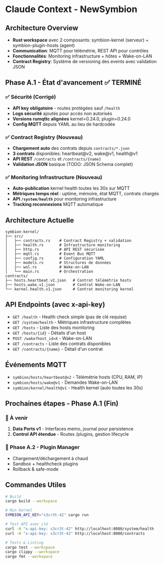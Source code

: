 # Claude Context - NewSymbion

## Architecture Overview
- **Rust workspace** avec 2 composants: symbion-kernel (serveur) + symbion-plugin-hosts (agent)
- **Communication**: MQTT pour télémétrie, REST API pour contrôles
- **Fonctionnalités**: Monitoring infrastructure + hôtes + Wake-on-LAN
- **Contract Registry**: Système de versioning des events avec validation JSON

## Phase A.1 - État d'avancement ✅ TERMINÉ

### ✅ Sécurité (Corrigé)
- **API key obligatoire** - routes protégées sauf `/health` 
- **Logs sécurité** ajoutés pour accès non autorisés
- **Versions rumqttc alignées** kernel=0.24.0, plugin=0.24.0
- **Config MQTT** depuis YAML au lieu de hardcodée

### ✅ Contract Registry (Nouveau)
- **Chargement auto** des contrats depuis `contracts/*.json`
- **3 contrats** disponibles: heartbeat@v2, wake@v1, health@v1
- **API REST** `/contracts` et `/contracts/{name}` 
- **Validation JSON** basique (TODO: JSON Schema complet)

### ✅ Monitoring Infrastructure (Nouveau)
- **Auto-publication** kernel health toutes les 30s sur MQTT
- **Métriques temps réel** : uptime, mémoire, état MQTT, contrats chargés
- **API `/system/health`** pour monitoring infrastructure
- **Tracking reconnexions** MQTT automatique

## Architecture Actuelle

```
symbion-kernel/
├── src/
│   ├── contracts.rs    # Contract Registry + validation
│   ├── health.rs       # Infrastructure monitoring 
│   ├── http.rs         # API REST sécurisée
│   ├── mqtt.rs         # Event Bus MQTT
│   ├── config.rs       # Configuration YAML
│   ├── models.rs       # Structures de données
│   ├── wol.rs          # Wake-on-LAN
│   └── main.rs         # Orchestration
contracts/
├── hosts.heartbeat.v2.json   # Contrat télémétrie hosts
├── hosts.wake.v1.json        # Contrat Wake-on-LAN  
└── kernel.health.v1.json     # Contrat monitoring kernel
```

## API Endpoints (avec x-api-key)

- `GET /health` - Health check simple (pas de clé requise)
- `GET /system/health` - Métriques infrastructure complètes  
- `GET /hosts` - Liste des hosts monitoring
- `GET /hosts/{id}` - Détails d'un host
- `POST /wake?host_id=X` - Wake-on-LAN
- `GET /contracts` - Liste des contrats disponibles
- `GET /contracts/{name}` - Détail d'un contrat

## Événements MQTT

- `symbion/hosts/heartbeat@v2` - Télémétrie hosts (CPU, RAM, IP)
- `symbion/hosts/wake@v1` - Demandes Wake-on-LAN  
- `symbion/kernel/health@v1` - Health kernel (auto toutes les 30s)

## Prochaines étapes - Phase A.1 (Fin)

### 🚧 À venir
1. **Data Ports v1** - Interfaces memo, journal pour persistence
2. **Control API étendue** - Routes /plugins, gestion lifecycle

### 🔄 Phase A.2 - Plugin Manager  
- Chargement/déchargement à chaud
- Sandbox + healthcheck plugins
- Rollback & safe-mode

## Commandes Utiles
```bash
# Build
cargo build --workspace

# Run kernel 
SYMBION_API_KEY="s3cr3t-42" cargo run

# Test API avec clé
curl -H "x-api-key: s3cr3t-42" http://localhost:8080/system/health
curl -H "x-api-key: s3cr3t-42" http://localhost:8080/contracts

# Tests & Linting
cargo test --workspace
cargo clippy --workspace  
cargo fmt --workspace
```
